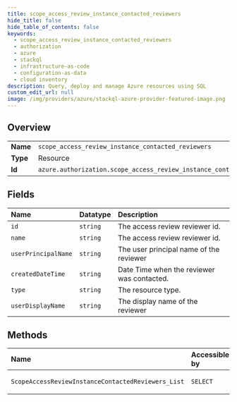 ```yaml
---
title: scope_access_review_instance_contacted_reviewers
hide_title: false
hide_table_of_contents: false
keywords:
  - scope_access_review_instance_contacted_reviewers
  - authorization
  - azure    
  - stackql
  - infrastructure-as-code
  - configuration-as-data
  - cloud inventory
description: Query, deploy and manage Azure resources using SQL
custom_edit_url: null
image: /img/providers/azure/stackql-azure-provider-featured-image.png
---
```

  
    

## Overview
<table><tbody>
<tr><td><b>Name</b></td><td><code>scope_access_review_instance_contacted_reviewers</code></td></tr>
<tr><td><b>Type</b></td><td>Resource</td></tr>
<tr><td><b>Id</b></td><td><code>azure.authorization.scope_access_review_instance_contacted_reviewers</code></td></tr>
</tbody></table>

## Fields
| Name | Datatype | Description |
|:-----|:---------|:------------|
| `id` | `string` | The access review reviewer id. |
| `name` | `string` | The access review reviewer id. |
| `userPrincipalName` | `string` | The user principal name of the reviewer |
| `createdDateTime` | `string` | Date Time when the reviewer was contacted. |
| `type` | `string` | The resource type. |
| `userDisplayName` | `string` | The display name of the reviewer |
## Methods
| Name | Accessible by | Required Params |
|:-----|:--------------|:----------------|
| `ScopeAccessReviewInstanceContactedReviewers_List` | `SELECT` | `id, scheduleDefinitionId, scope` |
